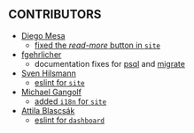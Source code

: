 CONTRIBUTORS
------------

- [Diego Mesa](https://github.com/dialmedu) 
    - [fixed the _read-more_ button in `site`](https://github.com/eventzimmer/site/issues/24)
- [fgehrlicher](https://github.com/fgehrlicher)
    - documentation fixes for [psql](https://github.com/eventzimmer/schema/issues/17) and [migrate](https://github.com/eventzimmer/schema/issues/16)
- [Sven Hilsmann](https://github.com/hilsmann)
    - [eslint for `site`](https://github.com/eventzimmer/site/issues/28)
- [Michael Gangolf](https://github.com/m1ga)
    - [added `i18n` for `site`](https://github.com/eventzimmer/site/issues/19)
- [Attila Blascsák](https://github.com/blascsi)
    - [eslint for `dashboard`](https://github.com/eventzimmer/dashboard/issues/1)
